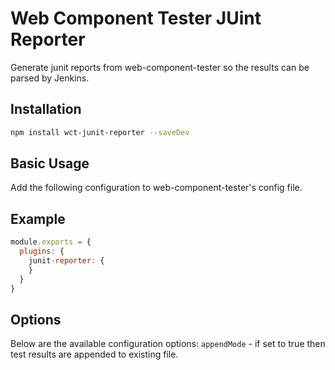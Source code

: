 Web Component Tester JUint Reporter
===================================

Generate junit reports from web-component-tester so the results can be parsed by Jenkins.

## Installation

```sh
npm install wct-junit-reporter --saveDev
```

## Basic Usage

Add the following configuration to web-component-tester's config file.

## Example

```js
module.exports = {
  plugins: {
    junit-reporter: {
    }
  }
}
```

## Options

Below are the available configuration options:
`appendMode` - if set to true then test results are appended to existing file.
